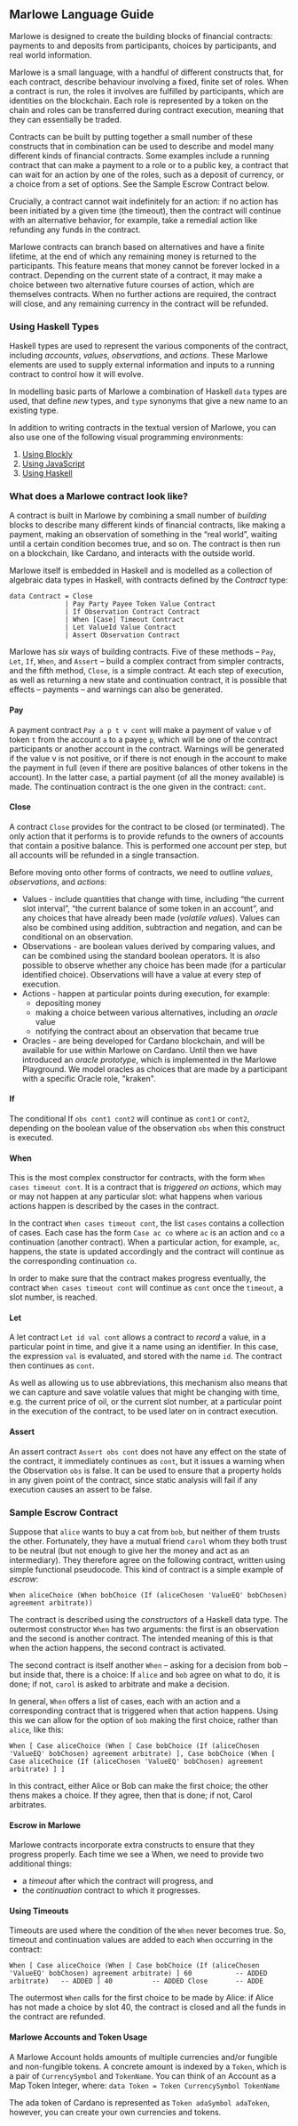 ## Marlowe Language Guide
Marlowe is designed to create the building blocks of financial contracts: payments to and deposits from participants, choices by participants, and real world information. 

Marlowe is a small language, with a handful of different constructs that, for each contract, describe behaviour involving a fixed, finite set of roles. When a contract is run, the roles it involves are fulfilled by participants, which are identities on the blockchain. Each role is represented by a token on the chain and roles can be transferred during contract execution, meaning that they can essentially be traded. 

Contracts can be built by putting together a small number of these constructs that in combination can be used to describe and model many different kinds of financial contracts. Some examples include a running contract that can make a payment to a role or to a public key, a contract that can wait for an action by one of the roles, such as a deposit of currency, or a choice from a set of options. See the Sample Escrow Contract below.

Crucially, a contract cannot wait indefinitely for an action: if no action has been initiated by a given time (the timeout), then the contract will continue with an alternative behavior, for example, take a remedial action like refunding any funds in the contract. 

Marlowe contracts can branch based on alternatives and have a finite lifetime, at the end of which any remaining money is returned to the participants. This feature means that money cannot be forever locked in a contract. Depending on the current state of a contract, it may make a choice between two alternative future courses of action, which are themselves contracts. When no further actions are required, the contract will close, and any remaining currency in the contract will be refunded.

### Using Haskell Types
Haskell types are used to represent the various components of the contract, including *accounts*, *values*, *observations*, and *actions*. These Marlowe elements are used to supply external information and inputs to a running contract to control how it will evolve.

In modelling basic parts of Marlowe a combination of Haskell `data` types are used, that define *new* types, and `type` synonyms that give a new name to an existing type.

In addition to writing contracts in the textual version of Marlowe, you can also use one of the following visual programming environments:
1. [Using Blockly](https://docs.cardano.org/en/latest/marlowe/get-started-blockly.html)
2. [Using JavaScript](https://docs.cardano.org/en/latest/marlowe/get-started-haskell.html)
3. [Using Haskell](https://docs.cardano.org/en/latest/marlowe/get-started-js.html)

### What does a Marlowe contract look like?
A contract is built in Marlowe by combining a small number of *building* blocks to describe many different kinds of financial contracts, like making a payment, making an observation of something in the “real world”, waiting until a certain condition becomes true, and so on. The contract is then run on a blockchain, like Cardano, and interacts with the outside world. 

Marlowe itself is embedded in Haskell and is modelled as a collection of algebraic data types in Haskell, with contracts defined by the *Contract* type:

```data Contract = Close
data Contract = Close
              | Pay Party Payee Token Value Contract
              | If Observation Contract Contract
              | When [Case] Timeout Contract
              | Let ValueId Value Contract
              | Assert Observation Contract
```
Marlowe has *six* ways of building contracts. Five of these methods – `Pay`, `Let`, `If`, `When`, and `Assert` – build a complex contract from simpler contracts, and the fifth method, `Close`, is a simple contract. At each step of execution, as well as returning a new state and continuation contract, it is possible that effects – payments – and warnings can also be generated.

#### Pay
A payment contract `Pay a p t v cont` will make a payment of value `v` of token `t` from the account `a` to a payee `p`, which will be one of the contract participants or another account in the contract. Warnings will be generated if the value v is not positive, or if there is not enough in the account to make the payment in full (even if there are positive balances of other tokens in the account). In the latter case, a partial payment (of all the money available) is made. The continuation contract is the one given in the contract: `cont`.

#### Close
A contract `Close` provides for the contract to be closed (or terminated). The only action that it performs is to provide refunds to the owners of accounts that contain a positive balance. This is performed one account per step, but all accounts will be refunded in a single transaction.

Before moving onto other forms of contracts, we need to outline *values*, *observations*, and *actions*:

- Values - include quantities that change with time, including “the current slot interval”, “the current balance of some token in an account”, and any choices that have already been made (*volatile values*). Values can also be combined using addition, subtraction and negation, and can be conditional on an observation.
- Observations - are boolean values derived by comparing values, and can be combined using the standard boolean operators. It is also possible to observe whether any choice has been made (for a particular identified choice). Observations will have a value at every step of execution. 
- Actions - happen at particular points during execution, for example:
    - depositing money
    - making a choice between various alternatives, including an *oracle* value
    - notifying the contract about an observation that became true
- Oracles - are being developed for Cardano blockchain, and will be available for use within Marlowe on Cardano. Until then we have introduced an *oracle prototype*, which is implemented in the Marlowe Playground. We model oracles as choices that are made by a participant with a specific Oracle role, "kraken".

#### If
The conditional If `obs cont1 cont2` will continue as `cont1` or `cont2`, depending on the boolean value of the observation `obs` when this construct is executed.

#### When
This is the most complex constructor for contracts, with the form `When cases timeout cont`. It is a contract that is *triggered on actions*, which may or may not happen at any particular slot: what happens when various actions happen is described by the cases in the contract.

In the contract `When cases timeout cont`, the list `cases` contains a collection of cases. Each case has the form `Case ac co` where `ac` is an action and `co` a continuation (another contract). When a particular action, for example, `ac`, happens, the state is updated accordingly and the contract will continue as the corresponding continuation `co`.

In order to make sure that the contract makes progress eventually, the contract `When cases timeout cont` will continue as `cont` once the `timeout`, a slot number, is reached.

#### Let
A let contract `Let id val cont` allows a contract to *record* a value, in a particular point in time, and give it a name using an identifier. In this case, the expression `val` is evaluated, and stored with the name `id`. The contract then continues as `cont`.

As well as allowing us to use abbreviations, this mechanism also means that we can capture and save volatile values that might be changing with time, e.g. the current price of oil, or the current slot number, at a particular point in the execution of the contract, to be used later on in contract execution.

#### Assert
An assert contract `Assert obs cont` does not have any effect on the state of the contract, it immediately continues as `cont`, but it issues a warning when the Observation `obs` is false. It can be used to ensure that a property holds in any given point of the contract, since static analysis will fail if any execution causes an assert to be false.

### Sample Escrow Contract
Suppose that `alice` wants to buy a cat from `bob`, but neither of them trusts the other. Fortunately, they have a mutual friend `carol` whom they both trust to be neutral (but not enough to give her the money and act as an intermediary). They therefore agree on the following contract, written using simple functional pseudocode. This kind of contract is a simple example of *escrow*:

`When aliceChoice
         (When bobChoice
               (If (aliceChosen 'ValueEQ' bobChosen)
               agreement
               arbitrate))`

The contract is described using the *constructors* of a Haskell data type. The outermost constructor `When` has two arguments: the first is an observation and the second is another contract. The intended meaning of this is that when the action happens, the second contract is activated.

The second contract is itself another `When` – asking for a decision from bob – but inside that, there is a choice: If `alice` and `bob` agree on what to do, it is done; if not, `carol` is asked to arbitrate and make a decision.

In general, `When` offers a list of cases, each with an action and a corresponding contract that is triggered when that action happens. Using this we can allow for the option of `bob` making the first choice, rather than `alice`, like this:

`When [ Case aliceChoice
              (When [ Case bobChoice
                          (If (aliceChosen 'ValueEQ' bobChosen)
                             agreement
                             arbitrate) ],
        Case bobChoice
              (When [ Case aliceChoice
                          (If (aliceChosen 'ValueEQ' bobChosen)
                              agreement
                              arbitrate) ]
       ]`

In this contract, either Alice or Bob can make the first choice; the other thens makes a choice. If they agree, then that is done; if not, Carol arbitrates. 

#### Escrow in Marlowe
Marlowe contracts incorporate extra constructs to ensure that they progress properly. Each time we see a When, we need to provide two additional things:
- a *timeout* after which the contract will progress, and
- the *continuation* contract to which it progresses.

#### Using Timeouts
Timeouts are used where the condition of the `When` never becomes true. So, timeout and continuation values are added to each `When` occurring in the contract:

 `​When [ Case aliceChoice
             ​(When [ Case bobChoice
                         ​(If (aliceChosen 'ValueEQ' bobChosen)
                            ​agreement
                            ​arbitrate) ]
                   ​60           -- ADDED
                   ​arbitrate)   -- ADDED
       ​]
       ​40          -- ADDED
       ​Close       -- ADDE`

The outermost `When` calls for the first choice to be made by Alice: if Alice has not made a choice by slot 40, the contract is closed and all the funds in the contract are refunded.

#### Marlowe Accounts and Token Usage
A Marlowe Account holds amounts of multiple currencies and/or fungible and non-fungible tokens. A concrete amount is indexed by a `Token`, which is a pair of `CurrencySymbol` and `TokenName`. You can think of an Account as a Map Token Integer, where:
`data Token = Token CurrencySymbol TokenName`

The ada token of Cardano is represented as `Token adaSymbol adaToken`, however, you can create your own currencies and tokens. 
